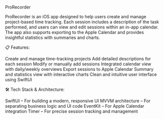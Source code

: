 ProRecorder

ProRecorder is an iOS app designed to help users create and manage project-based time tracking. Each session includes a description of the task performed, and users can view and edit sessions within an in-app calendar. The app also supports exporting to the Apple Calendar and provides insightful statistics with summaries and charts.

📋 Features:

Create and manage time-tracking projects
Add detailed descriptions for each session
Modify or manually add sessions
Integrated calendar view with daily/weekly overviews
Export sessions to Apple Calendar
Summary and statistics view with interactive charts
Clean and intuitive user interface using SwiftUI


🛠️ Tech Stack & Architecture:

SwiftUI – For building a modern, responsive UI
MVVM architecture – For separating business logic and UI code
EventKit – For Apple Calendar integration
Timer – For precise session tracking and management
